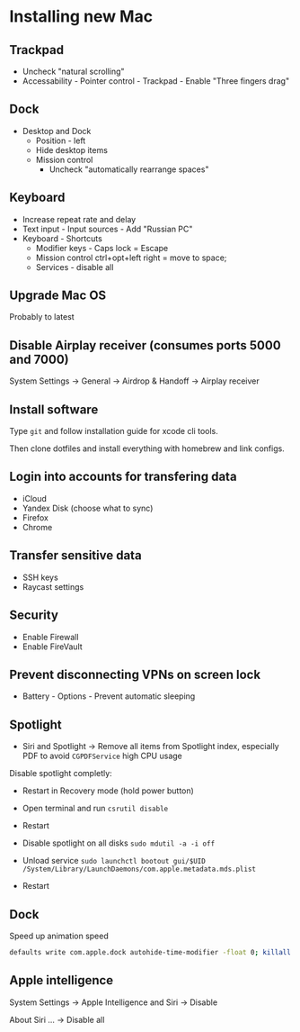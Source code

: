 # Installing new Mac

## Trackpad

- Uncheck "natural scrolling"
- Accessability - Pointer control - Trackpad - Enable "Three fingers drag"

## Dock

- Desktop and Dock
    - Position - left
    - Hide desktop items
    - Mission control
        - Uncheck "automatically rearrange spaces"

## Keyboard

- Increase repeat rate and delay
- Text input - Input sources - Add "Russian PC"
- Keyboard - Shortcuts
    - Modifier keys - Caps lock = Escape
    - Mission control ctrl+opt+left right = move to space;
    - Services - disable all

## Upgrade Mac OS

Probably to latest

## Disable Airplay receiver (consumes ports 5000 and 7000)

System Settings -> General -> Airdrop & Handoff -> Airplay receiver

## Install software

Type `git` and follow installation guide for xcode cli tools.

Then clone dotfiles and install everything with homebrew and link configs.

## Login into accounts for transfering data

- iCloud
- Yandex Disk (choose what to sync)
- Firefox
- Chrome

## Transfer sensitive data

- SSH keys
- Raycast settings

## Security

- Enable Firewall
- Enable FireVault

## Prevent disconnecting VPNs on screen lock

- Battery - Options - Prevent automatic sleeping

## Spotlight

- Siri and Spotlight ->  Remove all items from Spotlight index, especially PDF to avoid `CGPDFService` high CPU usage

Disable spotlight completly:
- Restart in Recovery mode (hold power button)
- Open terminal and run `csrutil disable`
- Restart

- Disable spotlight on all disks `sudo mdutil -a -i off`
- Unload service `sudo launchctl bootout gui/$UID /System/Library/LaunchDaemons/com.apple.metadata.mds.plist`
- Restart

## Dock

Speed up animation speed

```sh
defaults write com.apple.dock autohide-time-modifier -float 0; killall Dock
```

## Apple intelligence

System Settings -> Apple Intelligence and Siri -> Disable

About Siri ... -> Disable all

